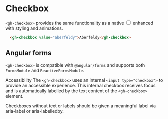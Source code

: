 # Checkbox

`<gh-checkbox>` provides the same functionality as a native <input type="checkbox"> enhanced with styling and animations.

```html
  <gh-checkbox value="aberfeldy">Aberfeldy</gh-checkbox>
```

## Angular forms

`<gh-checkbox>` is compatible with `@angular/forms` and supports both `FormsModule` and `ReactiveFormsModule`.

Accessibility
The `<gh-checkbox>` uses an internal `<input type="checkbox">` to provide an accessible experience.
This internal checkbox receives focus and is automatically labelled by the text content of the `<gh-checkbox>` element.

Checkboxes without text or labels should be given a meaningful label via aria-label or aria-labelledby.
